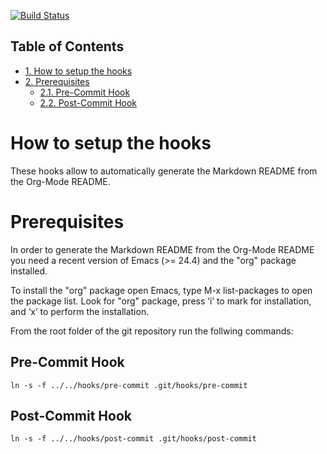 [![Build Status](https://travis-ci.org/PRUNERS/archer.svg?branch=master)](https://travis-ci.org/PRUNERS/archer)

<div id="table-of-contents">
<h2>Table of Contents</h2>
<div id="text-table-of-contents">
<ul>
<li><a href="#orgd1eb8a8">1. How to setup the hooks</a></li>
<li><a href="#orgc0249b8">2. Prerequisites</a>
<ul>
<li><a href="#orgcb36cae">2.1. Pre-Commit Hook</a></li>
<li><a href="#orge67a783">2.2. Post-Commit Hook</a></li>
</ul>
</li>
</ul>
</div>
</div>


<a id="orgd1eb8a8"></a>

# How to setup the hooks

These hooks allow to automatically generate the Markdown README from
the Org-Mode README.


<a id="orgc0249b8"></a>

# Prerequisites

In order to generate the Markdown README from the Org-Mode README you
need a recent version of Emacs (>= 24.4) and the "org" package
installed.

To install the "org" package open Emacs, type M-x list-packages to
open the package list. Look for "org" package, press ‘i’ to mark for
installation, and ‘x’ to perform the installation.

From the root folder of the git repository run the follwing commands:


<a id="orgcb36cae"></a>

## Pre-Commit Hook

    ln -s -f ../../hooks/pre-commit .git/hooks/pre-commit


<a id="orge67a783"></a>

## Post-Commit Hook

    ln -s -f ../../hooks/post-commit .git/hooks/post-commit
